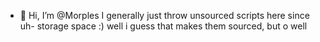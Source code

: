 - 👋 Hi, I’m @Morples
I generally just throw unsourced scripts here since uh- storage space :)
well i guess that makes them sourced, but o well

